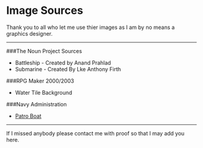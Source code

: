 # Image Sources

  Thank you to all who let me use thier images as I am by no means a graphics designer.
  ***
###The Noun Project Sources

  - Battleship - Created by Anand Prahlad
  - Submarine - Created By Lke Anthony Firth
  
###RPG Maker 2000/2003
  
  - Water Tile Background
  
###Navy Administration

  - [Patro Boat](http://navyadministration.tpub.com/12968a/img/12968a_59_5.jpg)

***

If I missed anybody please contact me with proof so that I may add you here.
